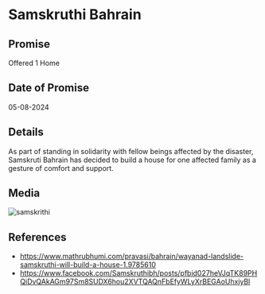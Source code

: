 # Samskruthi Bahrain

## Promise

Offered 1 Home

## Date of Promise

05-08-2024

## Details

As part of standing in solidarity with fellow beings affected by the disaster, Samskruti Bahrain has decided to build a house for one affected family as a gesture of comfort and support.

## Media

![samskrithi](https://web.archive.org/web/20240810060604if_/https://scontent.fcok4-1.fna.fbcdn.net/v/t39.30808-6/454276190_816070187366863_738605338114204418_n.jpg?stp=dst-jpg_s640x640&_nc_cat=104&ccb=1-7&_nc_sid=833d8c&_nc_ohc=DzWUEEsgLgMQ7kNvgEJ4b4A&_nc_ht=scontent.fcok4-1.fna&oh=00_AYB-ekDPskDV9H21o1WnWm1fs4iBj6hwTWBBmy0eZp4Gkg&oe=66BCBA5D)

## References

- https://www.mathrubhumi.com/pravasi/bahrain/wayanad-landslide-samskruthi-will-build-a-house-1.9785610
- https://www.facebook.com/Samskruthibh/posts/pfbid027heVJqTK89PHQiDvQAkAGm97Sm8SUDX6hou2XVTQAQnFbEfyWLyXrBEGAoUhxjyBl
